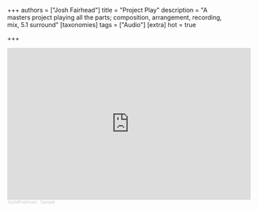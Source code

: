 +++
authors = ["Josh Fairhead"]
title = "Project Play"
description = "A masters project playing all the parts; composition, arrangement, recording, mix, 5.1 surround"
[taxonomies]
tags = ["Audio"]
[extra]
hot = true

+++

<iframe width="560" height="350" scrolling="no" frameborder="no" allow="autoplay" src="https://w.soundcloud.com/player/?url=https%3A//api.soundcloud.com/playlists/1147256257%3Fsecret_token%3Ds-wDjI70jMrZY&color=%23ff5500&auto_play=false&hide_related=false&show_comments=true&show_user=true&show_reposts=false&show_teaser=true"></iframe><div style="font-size: 10px; color: #cccccc;line-break: anywhere;word-break: normal;overflow: hidden;white-space: nowrap;text-overflow: ellipsis; font-family: Interstate,Lucida Grande,Lucida Sans Unicode,Lucida Sans,Garuda,Verdana,Tahoma,sans-serif;font-weight: 100;"><a href="https://soundcloud.com/joshafairhead" title="JoshAFairhead" target="_blank" style="color: #cccccc; text-decoration: none;">JoshAFairhead</a> · <a href="https://soundcloud.com/joshafairhead/sets/sample/s-wDjI70jMrZY" title="Sample" target="_blank" style="color: #cccccc; text-decoration: none;">Sample</a></div>